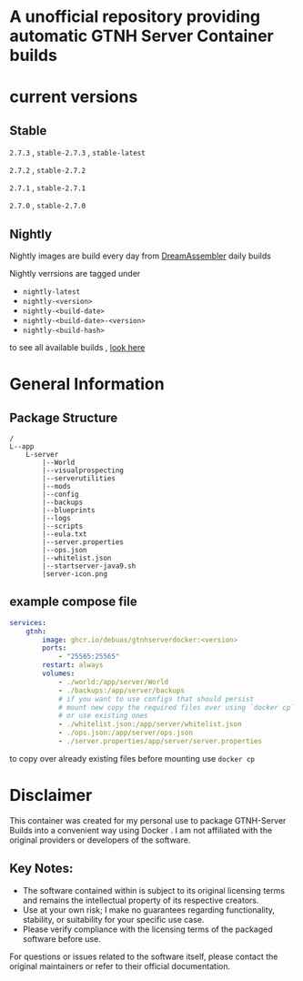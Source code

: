 

# A unofficial repository providing automatic GTNH Server Container builds


# current versions

## Stable


`2.7.3` ,  `stable-2.7.3` , `stable-latest`

`2.7.2` ,  `stable-2.7.2` 

`2.7.1` ,  `stable-2.7.1` 

`2.7.0` ,  `stable-2.7.0` 

## Nightly

Nightly images are build every day from [DreamAssembler](https://github.com/GTNewHorizons/DreamAssemblerXXL/actions/workflows/nightly-modpack-build.yml) daily builds

Nightly verrsions are tagged under

- `nightly-latest`
- `nightly-<version>` 
- `nightly-<build-date>`
- `nightly-<build-date>-<version>`
- `nightly-<build-hash>`

to see all available builds , [look here](https://github.com/users/debuas/packages/container/gtnhserverdocker/versions)


# General Information

## Package Structure

```
/
L--app
    L-server
        |--World
        |--visualprospecting
        |--serverutilities
        |--mods
        |--config
        |--backups
        |--blueprints
        |--logs
        |--scripts
        |--eula.txt
        |--server.properties
        |--ops.json
        |--whitelist.json
        |--startserver-java9.sh
        |server-icon.png
```

## example compose file

```yml
services:
    gtnh:
        image: ghcr.io/debuas/gtnhserverdocker:<version>
        ports:
            - "25565:25565"
        restart: always
        volumes:
            - ./world:/app/server/World 
            - ./backups:/app/server/backups
            # if you want to use configs that should persist
            # mount new copy the required files over using `docker cp`
            # or use existing ones
            - ./whitelist.json:/app/server/whitelist.json
            - ./ops.json:/app/server/ops.json
            - ./server.properties/app/server/server.properties
```

to copy over already existing files before mounting use `docker cp`


# Disclaimer

This container was created for my personal use to package GTNH-Server Builds into a convenient way using Docker .
I am not affiliated with the original providers or developers of the software.

## Key Notes:

- The software contained within is subject to its original licensing terms and remains the intellectual property of its respective creators.
- Use at your own risk; I make no guarantees regarding functionality, stability, or suitability for your specific use case.
- Please verify compliance with the licensing terms of the packaged software before use.

For questions or issues related to the software itself, please contact the original maintainers or refer to their official documentation.


